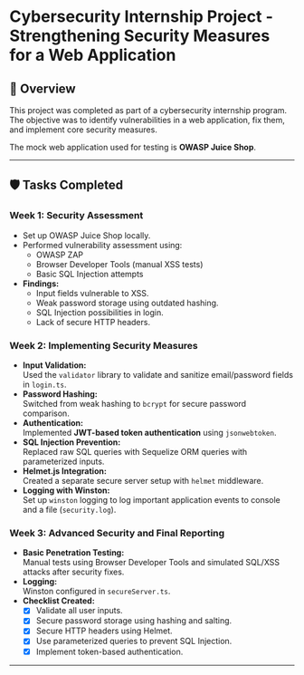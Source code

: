 # Cybersecurity Internship Project - Strengthening Security Measures for a Web Application

## 📌 Overview

This project was completed as part of a cybersecurity internship program.  
The objective was to identify vulnerabilities in a web application, fix them, and implement core security measures.

The mock web application used for testing is **OWASP Juice Shop**.

---

## 🛡️ Tasks Completed

### Week 1: Security Assessment
- Set up OWASP Juice Shop locally.
- Performed vulnerability assessment using:
  - OWASP ZAP
  - Browser Developer Tools (manual XSS tests)
  - Basic SQL Injection attempts
- **Findings:**
  - Input fields vulnerable to XSS.
  - Weak password storage using outdated hashing.
  - SQL Injection possibilities in login.
  - Lack of secure HTTP headers.

### Week 2: Implementing Security Measures
- **Input Validation:**  
  Used the `validator` library to validate and sanitize email/password fields in `login.ts`.
- **Password Hashing:**  
  Switched from weak hashing to `bcrypt` for secure password comparison.
- **Authentication:**  
  Implemented **JWT-based token authentication** using `jsonwebtoken`.
- **SQL Injection Prevention:**  
  Replaced raw SQL queries with Sequelize ORM queries with parameterized inputs.
- **Helmet.js Integration:**  
  Created a separate secure server setup with `helmet` middleware.
- **Logging with Winston:**  
  Set up `winston` logging to log important application events to console and a file (`security.log`).

### Week 3: Advanced Security and Final Reporting
- **Basic Penetration Testing:**  
  Manual tests using Browser Developer Tools and simulated SQL/XSS attacks after security fixes.
- **Logging:**  
  Winston configured in `secureServer.ts`.
- **Checklist Created:**  
  - [x] Validate all user inputs.
  - [x] Secure password storage using hashing and salting.
  - [x] Secure HTTP headers using Helmet.
  - [x] Use parameterized queries to prevent SQL Injection.
  - [x] Implement token-based authentication.

---
